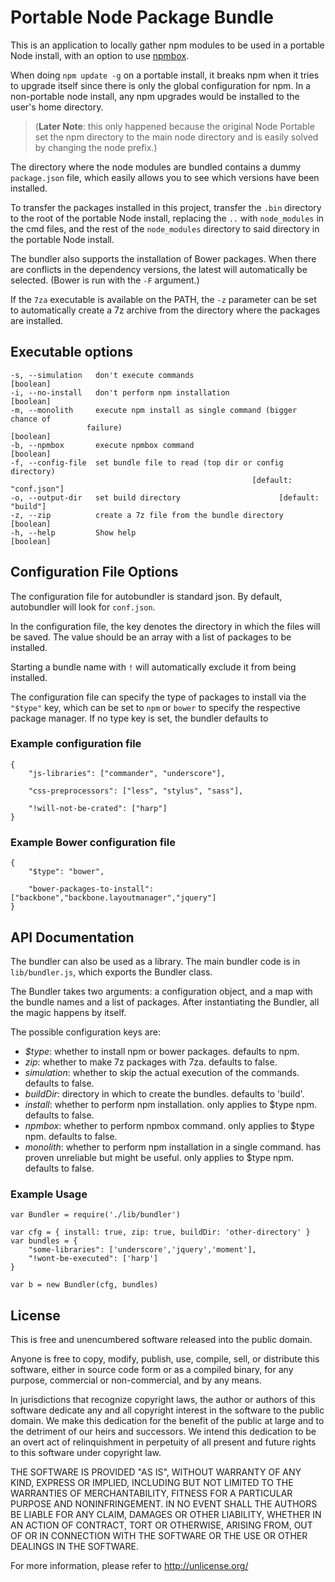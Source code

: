 # Portable Node Package Bundle

This is an application to locally gather npm modules to be used in a portable Node install, with an option to use [npmbox](https://github.com/arei/npmbox).

When doing `npm update -g` on a portable install, it breaks npm when it tries to upgrade itself since there is only the global configuration for npm. In a non-portable node install, any npm upgrades would be installed to the user's home directory.

> (**Later Note**: this only happened because the original Node Portable set the npm directory to the main node directory and is easily solved by changing the node prefix.)

The directory where the node modules are bundled contains a dummy `package.json` file, which easily allows you to see which versions have been installed.

To transfer the packages installed in this project, transfer the `.bin` directory to the root of the portable Node install, replacing the `..` with `node_modules` in the cmd files, and the rest of the `node_modules` directory to said directory in the portable Node install.

The bundler also supports the installation of Bower packages. When there are conflicts in the dependency versions, the latest will automatically be selected. (Bower is run with the `-F` argument.)

If the `7za` executable is available on the PATH, the `-z` parameter can be set to automatically create a 7z archive from the directory where the packages are installed.

## Executable options

    -s, --simulation   don't execute commands                            [boolean]
    -i, --no-install   don't perform npm installation                    [boolean]
    -m, --monolith     execute npm install as single command (bigger chance of
                     failure)                                          [boolean]
    -b, --npmbox       execute npmbox command                            [boolean]
    -f, --config-file  set bundle file to read (top dir or config directory)
                                                          [default: "conf.json"]
    -o, --output-dir   set build directory                      [default: "build"]
    -z, --zip          create a 7z file from the bundle directory        [boolean]
    -h, --help         Show help                                         [boolean]



## Configuration File Options

The configuration file for autobundler is standard json. By default, autobundler will look for `conf.json`.

In the configuration file, the key denotes the directory in which the files will be saved. The value should be an array with a list of packages to be installed.

Starting a bundle name with `!` will automatically exclude it from being installed.

The configuration file can specify the type of packages to install via the `"$type"` key, which can be set to `npm` or `bower` to specify the respective package manager. If no type key is set, the bundler defaults to 


### Example configuration file

	{
		"js-libraries": ["commander", "underscore"],

		"css-preprocessors": ["less", "stylus", "sass"],

		"!will-not-be-crated": ["harp"]
	}

### Example Bower configuration file

    {
        "$type": "bower",

        "bower-packages-to-install": ["backbone","backbone.layoutmanager","jquery"]
    }



## API Documentation

The bundler can also be used as a library. The main bundler code is in `lib/bundler.js`, which exports the Bundler class.

The Bundler takes two arguments: a configuration object, and a map with the bundle names and a list of packages. After instantiating the Bundler, all the magic happens by itself.

The possible configuration keys are:

* *$type*: whether to install npm or bower packages. defaults to npm.
* *zip*: whether to make 7z packages with 7za. defaults to false.
* *simulation*: whether to skip the actual execution of the commands. defaults to false.
* *buildDir*: directory in which to create the bundles. defaults to 'build'.
* *install*: whether to perform npm installation. only applies to $type npm. defaults to false.
* *npmbox*: whether to perform npmbox command. only applies to $type npm. defaults to false.
* *monolith*: whether to perform npm installation in a single command. has proven unreliable but might be useful. only applies to $type npm. defaults to false.

### Example Usage

    var Bundler = require('./lib/bundler')

    var cfg = { install: true, zip: true, buildDir: 'other-directory' }
    var bundles = {
        "some-libraries": ['underscore','jquery','moment'],
        "!wont-be-executed": ['harp']
    }

    var b = new Bundler(cfg, bundles)


## License

This is free and unencumbered software released into the public domain.

Anyone is free to copy, modify, publish, use, compile, sell, or
distribute this software, either in source code form or as a compiled
binary, for any purpose, commercial or non-commercial, and by any
means.

In jurisdictions that recognize copyright laws, the author or authors
of this software dedicate any and all copyright interest in the
software to the public domain. We make this dedication for the benefit
of the public at large and to the detriment of our heirs and
successors. We intend this dedication to be an overt act of
relinquishment in perpetuity of all present and future rights to this
software under copyright law.

THE SOFTWARE IS PROVIDED "AS IS", WITHOUT WARRANTY OF ANY KIND,
EXPRESS OR IMPLIED, INCLUDING BUT NOT LIMITED TO THE WARRANTIES OF
MERCHANTABILITY, FITNESS FOR A PARTICULAR PURPOSE AND NONINFRINGEMENT.
IN NO EVENT SHALL THE AUTHORS BE LIABLE FOR ANY CLAIM, DAMAGES OR
OTHER LIABILITY, WHETHER IN AN ACTION OF CONTRACT, TORT OR OTHERWISE,
ARISING FROM, OUT OF OR IN CONNECTION WITH THE SOFTWARE OR THE USE OR
OTHER DEALINGS IN THE SOFTWARE.

For more information, please refer to <http://unlicense.org/>